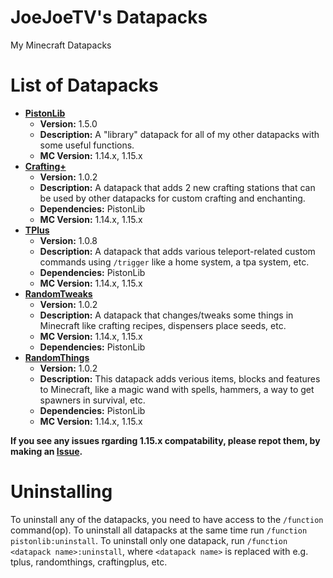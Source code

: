 # JoeJoeTV's Datapacks
My Minecraft Datapacks

# List of Datapacks

* **[PistonLib](https://github.com/JoeJoeTV/datapacks/tree/master/pistonlib)**
  * **Version:** 1.5.0
  * **Description:** A "library" datapack for all of my other datapacks with some useful functions.
  * **MC Version:** 1.14.x, 1.15.x
* **[Crafting+](https://github.com/JoeJoeTV/datapacks/tree/master/craftingplus)**
  * **Version:** 1.0.2
  * **Description:** A datapack that adds 2 new crafting stations that can be used by other datapacks for custom crafting and enchanting.
  * **Dependencies:** PistonLib
  * **MC Version:** 1.14.x, 1.15.x
* **[TPlus](https://github.com/JoeJoeTV/datapacks/tree/master/tplus)**
  * **Version:** 1.0.8
  * **Description:** A datapack that adds various teleport-related custom commands using `/trigger` like a home system, a tpa system, etc.
  * **Dependencies:** PistonLib
  * **MC Version:** 1.14.x, 1.15.x
* **[RandomTweaks](https://github.com/JoeJoeTV/datapacks/tree/master/randomtweaks)**
  * **Version:** 1.0.2
  * **Description:** A datapack that changes/tweaks some things in Minecraft like crafting recipes, dispensers place seeds, etc.
  * **MC Version:** 1.14.x, 1.15.x
  * **Dependencies:** PistonLib
* **[RandomThings](https://github.com/JoeJoeTV/datapacks/tree/master/randomthings)**
  * **Version:** 1.0.2
  * **Description:** This datapack adds verious items, blocks and features to Minecraft, like a magic wand with spells, hammers, a way to                      get spawners in survival, etc.
  * **Dependencies:** PistonLib
  * **MC Version:** 1.14.x, 1.15.x
  
**If you see any issues rgarding 1.15.x compatability, please repot them, by making an [Issue](https://github.com/JoeJoeTV/datapacks/issues).**


# Uninstalling
To uninstall any of the datapacks, you need to have access to the ```/function``` command(op).
To uninstall all datapacks at the same time run ```/function pistonlib:uninstall```.
To uninstall only one datapack, run ```/function <datapack name>:uninstall```, where ```<datapack name>``` is replaced with e.g. tplus, randomthings, craftingplus, etc.
